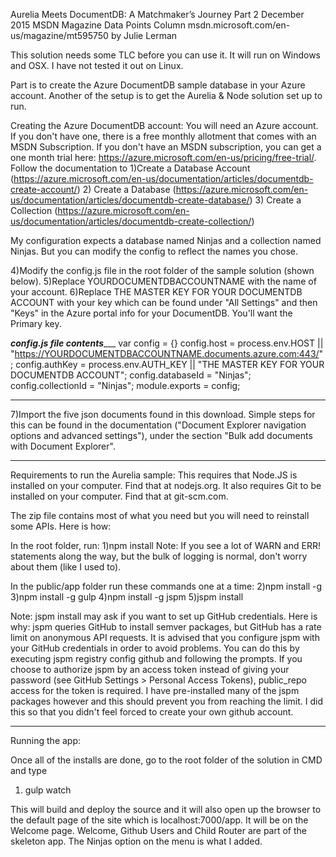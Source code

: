 Aurelia Meets DocumentDB: A Matchmaker’s Journey Part 2
December 2015 MSDN Magazine Data Points Column
msdn.microsoft.com/en-us/magazine/mt595750
by Julie Lerman

This solution needs some TLC before you can use it. It will run on Windows and OSX. I have not tested it out on Linux.

Part is to create the Azure DocumentDB sample database in your Azure account. 
Another of the setup is to get the Aurelia & Node solution set up to run.

Creating the Azure DocumentDB account:
You will need an Azure account. If you don't have one, there is a free monthly allotment that comes with an MSDN Subscription. If you don't have an MSDN subscription, you can get a one month trial here: https://azure.microsoft.com/en-us/pricing/free-trial/.
Follow the documentation to 
1)Create a Database Account (https://azure.microsoft.com/en-us/documentation/articles/documentdb-create-account/)
2) Create a Database (https://azure.microsoft.com/en-us/documentation/articles/documentdb-create-database/)
3) Create a Collection (https://azure.microsoft.com/en-us/documentation/articles/documentdb-create-collection/)

My configuration expects a database named Ninjas and a collection named Ninjas. But you can modify the config to reflect the names you chose.

4)Modify the config.js file in the root folder of the sample solution (shown below).
5)Replace YOURDOCUMENTDBACCOUNTNAME with the name of your account.
6)Replace THE MASTER KEY FOR YOUR DOCUMENTDB ACCOUNT with your key which can be found under "All Settings" and then "Keys" in the Azure portal info for your DocumentDB. You'll want the Primary key.

___config.js file contents______
var config = {}
config.host = process.env.HOST || "https://YOURDOCUMENTDBACCOUNTNAME.documents.azure.com:443/";
config.authKey = process.env.AUTH_KEY || "THE MASTER KEY FOR YOUR DOCUMENTDB ACCOUNT";
config.databaseId = "Ninjas";
config.collectionId = "Ninjas";
module.exports = config;
________________________________

7)Import the five json documents found in this download. Simple steps for this can be found in the documentation ("Document Explorer navigation options and advanced settings"), under the section "Bulk add documents with Document Explorer".
_______________________________________________________________________________

Requirements to run the Aurelia sample:
This requires that Node.JS is installed on your computer. Find that at nodejs.org.
It also requires Git to be installed on your computer. Find that at git-scm.com.

The zip file contains most of what you need but you will need to reinstall some APIs. Here is how:

In the root folder, run:
1)npm install
Note: If you see a lot of WARN  and ERR! statements along the way, but the bulk of logging is normal, don't worry about them (like I used to).
 
In the public/app folder run these commands one at a time:
2)npm install -g
3)npm install -g gulp
4)npm install -g jspm
5)jspm install

Note: jspm install may ask if you want to set up GitHub credentials. Here is why:
   jspm queries GitHub to install semver packages, but GitHub has a rate limit on anonymous API requests.
   It is advised that you configure jspm with your GitHub credentials in order to avoid problems.
   You can do this by executing jspm registry config github and following the prompts.
   If you choose to authorize jspm by an access token instead of giving your password 
   (see GitHub Settings > Personal Access Tokens), public_repo access for the token is required.
I have pre-installed many of the jspm packages however and this should prevent you from reaching the limit. 
I did this so that you didn't feel forced to create your own github account. 
_______________________________________________________________________________

Running the app:

Once all of the installs are done, go to the root folder of the solution in CMD and type 
1) gulp watch

This will build and deploy the source and it will also open up the browser to the default page of the site which is localhost:7000/app. It will be on the Welcome page. Welcome, Github Users and Child Router are part of the skeleton app. The Ninjas option on the menu is what I added.
